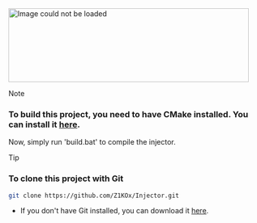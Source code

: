 <img src="https://cdn.discordapp.com/attachments/847075046329679903/1244424817801957437/brave-HSoN9lpqE5-unscreen.gif?ex=6655106c&is=6653beec&hm=2725acc87afdb37c3fc710c00e97da9a9205b08d67a2801fd8c465e8efb76156" alt="Image could not be loaded" width="474" height="146">

> [!NOTE]
> ### To build this project, you need to have CMake installed. You can install it <a href="https://cmake.org/download/" target="_blank">here</a>.
>   
> Now, simply run 'build.bat' to compile the injector.

> [!TIP]
> ### To clone this project with Git
> ```bash
> git clone https://github.com/Z1KOx/Injector.git
> ```
> - If you don't have Git installed, you can download it <a href="https://git-scm.com/downloads" target="_blank">here</a>.

